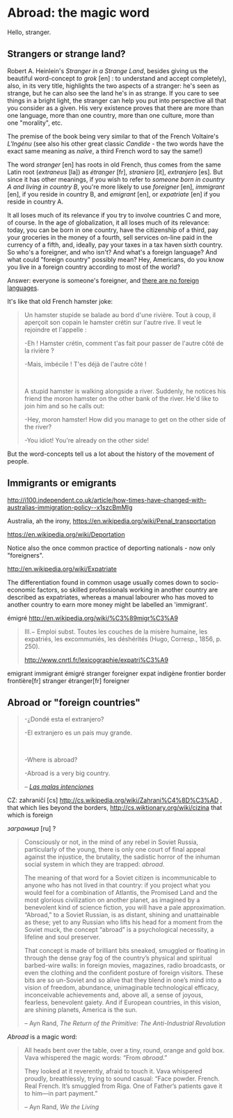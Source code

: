 Abroad: the magic word
===

Hello, stranger.

## Strangers or strange land?

Robert A. Heinlein's *Stranger in a Strange Land*, besides giving us the beautiful word-concept *to grok* [en] : to understand and accept completely), also, in its very title, highlights the two aspects of a stranger: he's seen as strange, but he can also see the land he's in as strange. If you care to see things in a bright light, the stranger can help you put into perspective all that you consider as a given. His very existence proves that there are more than one language, more than one country, more than one culture, more than one "morality", etc.

The premise of the book being very similar to that of the French Voltaire's *L'Ingénu* (see also his other great classic *Candide* - the two words have the exact same meaning as *naïve*, a third French word to say the same!)

The word *stranger* [en] has roots in old French, thus comes from the same Latin root (*extraneus* [la]) as *étranger* [fr], *straniero* [it], *extranjero* [es]. But since it has other meanings, if you wish to refer to *someone born in country A and living in country B*, you're more likely to use *foreigner* [en], *immigrant* [en], if you reside in country B, and *emigrant* [en], or *expatriate* [en] if you reside in country A.

It all loses much of its relevance if you try to involve countries C and more, of course. In the age of globalization, it all loses much of its relevance: today, you can be born in one country, have the citizenship of a third, pay your groceries in the money of a fourth, sell services on-line paid in the currency of a fifth, and, ideally, pay your taxes in a tax haven sixth country. So who's a foreigner, and who isn't? And what's a foreign language? And what could "foreign country" possibly mean? Hey, Americans, do you know you live in a foreign country according to most of the world?

Answer: everyone is someone's foreigner, and [there are no foreign languages](http://inner-game.info/how-to-learn-languages/).

It's like that old French hamster joke:

>Un hamster stupide se balade au bord d'une rivière. Tout à coup, il aperçoit son copain le hamster crétin sur l'autre rive. Il veut le rejoindre et l'appelle&nbsp;:
>
>-Eh&nbsp;! Hamster crétin, comment t'as fait pour passer de l'autre côté de la rivière&nbsp;?
>
>-Mais, imbécile&nbsp;! T'es déjà de l'autre côté&nbsp;!
>
>&nbsp;
>
>A stupid hamster is walking alongside a river. Suddenly, he notices his friend the moron hamster on the other bank of the river. He'd like to join him and so he calls out:
>
>-Hey, moron hamster! How did you manage to get on the other side of the river?
>
>-You idiot! You're already on the other side!

But the word-concepts tell us a lot about the history of the movement of people.

## Immigrants or emigrants

http://i100.independent.co.uk/article/how-times-have-changed-with-australias-immigration-policy--x1szcBmMIg

Australia, ah the irony,
https://en.wikipedia.org/wiki/Penal_transportation

https://en.wikipedia.org/wiki/Deportation

Notice also the once common practice of deporting nationals - now only "foreigners".

http://en.wikipedia.org/wiki/Expatriate

 The differentiation found in common usage usually comes down to
socio-economic factors, so skilled professionals working in another
country are described as expatriates, whereas a manual labourer who
has moved to another country to earn more money might be labelled an
'immigrant'.

émigré
http://en.wikipedia.org/wiki/%C3%89migr%C3%A9

>III.− Emploi subst. Toutes les couches de la misère humaine, les expatriés, les excommuniés, les déshérités (Hugo, Corresp., 1856, p. 250).
>
>http://www.cnrtl.fr/lexicographie/expatri%C3%A9

 emigrant immigrant émigré stranger foreigner expat indigène
frontier border frontière[fr]
stranger étranger[fr] foreigner



## Abroad or "foreign countries"

>-¿Dondé esta el extranjero?
>
>-El extranjero es un país muy grande.
>
>&nbsp;
>
>-Where is abroad?
>
>-Abroad is a very big country.
>
> &ndash; *[Las malas intenciones](http://www.imdb.com/title/tt1696181/)*

CZ: zahraničí [cs] http://cs.wikipedia.org/wiki/Zahrani%C4%8D%C3%AD , that which lies beyond the borders, http://cs.wiktionary.org/wiki/cizina that which is foreign

*заграница* [ru] ?

>Consciously or not, in the mind of any rebel in Soviet Russia, particularly of the young, there is only one court of final appeal against the injustice, the brutality, the sadistic horror of the inhuman social system in which they are trapped: *abroad*.
>
>The meaning of that word for a Soviet citizen is incommunicable to anyone who has not lived in that country: if you project what you would feel for a combination of Atlantis, the Promised Land and the most glorious civilization on another planet, as imagined by a benevolent kind of science fiction, you will have a pale approximation. “Abroad,” to a Soviet Russian, is as distant, shining and unattainable as these; yet to any Russian who lifts his head for a moment from the Soviet muck, the concept “abroad” is a psychological necessity, a lifeline and soul preserver.
>
>That concept is made of brilliant bits sneaked, smuggled or floating in through the dense gray fog of the country’s physical and spiritual barbed-wire walls: in foreign movies, magazines, radio broadcasts, or even the clothing and the confident posture of foreign visitors. These bits are so un-Soviet and so alive that they blend in one’s mind into a vision of freedom, abundance, unimaginable technological efficacy, inconceivable achievements and, above all, a sense of joyous, fearless, benevolent gaiety. And if European countries, in this vision, are shining planets, America is the sun.
>
> &ndash; Ayn Rand, *The Return of the Primitive: The Anti-Industrial Revolution*

*Abroad* is a magic word:

>All heads bent over the table, over a tiny, round, orange and gold box. Vava whispered the magic words: “From *abroad*.”
>
>They looked at it reverently, afraid to touch it. Vava whispered proudly, breathlessly, trying to sound casual: “Face powder. French. Real French. It’s smuggled from Riga. One of Father’s patients gave it to him—in part payment.”
>
> &ndash; Ayn Rand, *We the Living*
